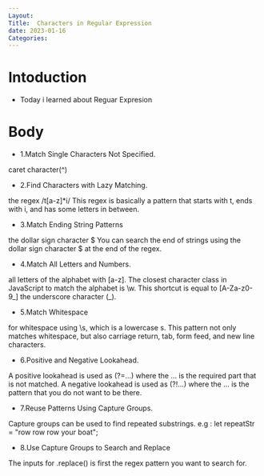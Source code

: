 ```yaml
---
Layout:
Title:  Characters in Regular Expression
date: 2023-01-16
Categories:
---
```

# Intoduction
- Today i learned about Reguar Expresion
# Body
- 1.Match Single Characters Not Specified.

caret character(^)
- 2.Find Characters with Lazy Matching.

the regex /t[a-z]*i/
This regex is basically a pattern that starts with t, ends with i, and has some letters in between.
- 3.Match Ending String Patterns

the dollar sign character $
You can search the end of strings using the dollar sign character $ at the end of the regex.
- 4.Match All Letters and Numbers.

all letters of the alphabet with [a-z].
The closest character class in JavaScript to match the alphabet is \w. This shortcut is equal to [A-Za-z0-9_]
the underscore character (_).
- 5.Match Whitespace

for whitespace using \s, which is a lowercase s.
This pattern not only matches whitespace, but also carriage return, tab, form feed, and new line characters.
- 6.Positive and Negative Lookahead.

A positive lookahead is used as (?=...) where the ... is the required part that is not matched.
A negative lookahead is used as (?!...) where the ... is the pattern that you do not want to be there.
- 7.Reuse Patterns Using Capture Groups.

Capture groups can be used to find repeated substrings.
e.g : let repeatStr = "row row row your boat";
- 8.Use Capture Groups to Search and Replace

The inputs for .replace() is first the regex pattern you want to search for.